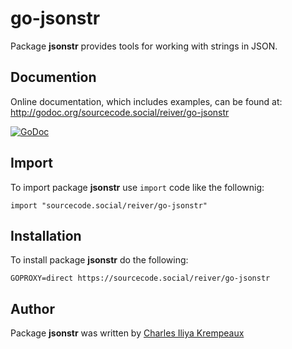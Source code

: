 # go-jsonstr

Package **jsonstr** provides tools for working with strings in JSON.

## Documention

Online documentation, which includes examples, can be found at: http://godoc.org/sourcecode.social/reiver/go-jsonstr

[![GoDoc](https://godoc.org/sourcecode.social/reiver/go-jsonstr?status.svg)](https://godoc.org/sourcecode.social/reiver/go-jsonstr)

## Import

To import package **jsonstr** use `import` code like the follownig:
```
import "sourcecode.social/reiver/go-jsonstr"
```

## Installation

To install package **jsonstr** do the following:
```
GOPROXY=direct https://sourcecode.social/reiver/go-jsonstr
```

## Author

Package **jsonstr** was written by [Charles Iliya Krempeaux](http://changelog.ca)
